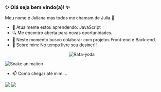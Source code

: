 ### ✨ Olá seja bem vindo(a)! ✨

<div>
 
 Meu nome é Juliana mas todos me chamam de Julia 🌈
 
- 🌱 Atualmente estou aprendendo: JavaScript
- 🔍 Me encontro aberta para novas oportunidades.
- 📡 Neste momento busco colaborar com projetos Front-end e Back-end.
- 💬 Sobre mim: No tempo livre sou desiner!!
</div>

<div align="center">
<img align="center" alt="Rafa-yoda" src="https://data.whicdn.com/images/65347585/original.gif">
</div>
 
 ![Snake animation](https://github.com/juliatangerino/juliatangerino/blob/output/github-contribution-grid-snake.svg)
 
 
 - 📫 Como chegar até mim: ...

<div>
 
  <a href = "mailto:julianatangerino2017@gmail.com"><img src="https://img.shields.io/badge/-Gmail-%23333?style=for-the-badge&logo=gmail&logoColor=white" target="_blank"></a>
  <a href="https://www.linkedin.com/in/juliana-tangerino-b52493200/" target="_blank"><img src="https://img.shields.io/badge/-LinkedIn-%230077B5?style=for-the-badge&logo=linkedin&logoColor=white" target="_blank"></a> 
 
</div>
